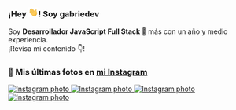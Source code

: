 <h3>¡Hey <img src="https://raw.githubusercontent.com/ABSphreak/ABSphreak/master/gifs/Hi.gif" width="20px" decondig="async">! Soy gabriedev</h3>

<p>Soy <strong>Desarrollador JavaScript Full Stack 🚀</strong> más con un año y medio experiencia.<br />¡Revisa mi contenido 👇!</p>

### 📸 Mis últimas fotos en [mi Instagram](https://instagram.com/gabrie.dev)


<a href='https://instagram.com/p/CtruQitPJU1' target='_blank'>
  <img width='20%' src='https://instagram.flba2-1.fna.fbcdn.net/v/t51.2885-15/354557634_595647665883083_2498794285121939883_n.jpg?stp=dst-jpg_e15_fr_s1080x1080&_nc_ht=instagram.flba2-1.fna.fbcdn.net&_nc_cat=111&_nc_ohc=PWDhzk5664gAX_osLBk&edm=APU89FABAAAA&ccb=7-5&oh=00_AfA30-qGwOf9Oyz67XGDugO-H0UUzZGG3SlqpWlZnasRWQ&oe=64A8F063&_nc_sid=bc0c2c' alt='Instagram photo' />
</a>
<a href='https://instagram.com/p/CtrtZEhvfjK' target='_blank'>
  <img width='20%' src='https://instagram.flba2-1.fna.fbcdn.net/v/t51.2885-15/354566352_1280061536273536_3184760590463359796_n.jpg?stp=dst-jpg_e15&_nc_ht=instagram.flba2-1.fna.fbcdn.net&_nc_cat=104&_nc_ohc=dKog8uqFj00AX98aD9i&edm=APU89FABAAAA&ccb=7-5&oh=00_AfAaNuu9Fw049fMitzmxlXmKDHDil0oJROeCoWJoUzwR7g&oe=64A8555C&_nc_sid=bc0c2c' alt='Instagram photo' />
</a>
<a href='https://instagram.com/p/CtDUXiGIwfW' target='_blank'>
  <img width='20%' src='https://instagram.flba2-1.fna.fbcdn.net/v/t51.2885-15/350888316_2281662725376540_4082540287140756007_n.jpg?stp=dst-jpg_e15&_nc_ht=instagram.flba2-1.fna.fbcdn.net&_nc_cat=100&_nc_ohc=6xL0mO756yQAX8JVCp6&edm=APU89FABAAAA&ccb=7-5&oh=00_AfD8bBYrZ4aI7pspK1GGxTJzs0k-2IMBVpZTfVeOdW9EZg&oe=64A71B58&_nc_sid=bc0c2c' alt='Instagram photo' />
</a>
<a href='https://instagram.com/p/CoTfm_INWyt' target='_blank'>
  <img width='20%' src='https://instagram.flba2-1.fna.fbcdn.net/v/t51.2885-15/321050480_935030397667260_4356312353538439528_n.jpg?stp=dst-jpg_e15&_nc_ht=instagram.flba2-1.fna.fbcdn.net&_nc_cat=100&_nc_ohc=KMngtdK2FpsAX9RDhuZ&edm=APU89FABAAAA&ccb=7-5&oh=00_AfChuBgyETCmLuI4SJkKYWTrukEFT07FjzUmNULJA-umbg&oe=64A8D7D7&_nc_sid=bc0c2c' alt='Instagram photo' />
</a>
